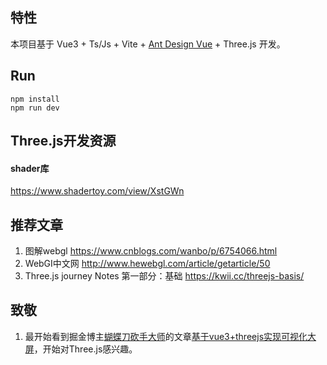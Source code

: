 ## 特性

本项目基于 Vue3 + Ts/Js + Vite +  [Ant Design Vue](https://antdv.com/components/overview) + Three.js 开发。

## Run

```node
npm install 
npm run dev
```

## Three.js开发资源

#### shader库

 <https://www.shadertoy.com/view/XstGWn>

## 推荐文章

1. 图解webgl <https://www.cnblogs.com/wanbo/p/6754066.html>
2. WebGI中文网 <http://www.hewebgl.com/article/getarticle/50>
3. Three.js journey Notes 第一部分：基础 <https://kwii.cc/threejs-basis/>

## 致敬

1. 最开始看到掘金博主[蝴蝶刀砍手大师](<https://stevenfeng.cn/threejs-demo/>)的文章[基于vue3+threejs实现可视化大屏](https://juejin.cn/post/7235906062301085757)，开始对Three.js感兴趣。

<!-- 个人操作：
 git提交操作：https://blog.csdn.net/qq_43183942/article/details/132236316
 还不错的后台UI：https://www.creative-tim.com/product/muse-vue-ant-design-dashboard-pro -->

<!-- ###### 模板

```js
<template>
    <div ref="canvasDom" id="sevenD" style="height: 800px"></div>
  </template>
  
  <script lang="ts" setup name="GroupCar">
  /* eslint-disable */
  import { ref, onMounted, onBeforeUnmount } from 'vue'
  import * as THREE from 'three'
  import { OrbitControls } from 'three/examples/jsm/controls/OrbitControls.js'
  import { GUI } from 'three/examples/jsm/libs/lil-gui.module.min'
  
  //场景
  const scene = new THREE.Scene()
  
  
  const renderer = new THREE.WebGLRenderer({ antialias: true }) //setAlpha让其可设置透明度
  renderer.setSize(window.innerWidth, window.innerHeight)
  renderer.shadowMap.enabled = true; 
  
  const camera = new THREE.PerspectiveCamera(45, window.innerWidth / window.innerHeight, 0.1, 2000)
  camera.position.set(20, 100, 300) //镜头视角点设置
  camera.lookAt(0, 20, 100)
  const controls = new OrbitControls(camera, renderer.domElement)

  // scene.add(mesh

  
  
  // 渲染函数
  const render = () => {
    renderer.render(scene, camera)
    controls.update()
    requestAnimationFrame(render)
  }
  
  onMounted(() => {
    document.getElementById('sevenD')?.appendChild(renderer.domElement)
    // 设置背景颜色并启用透明度
    renderer.setClearColor(0xeeeeee, 1);
    render()
  })
  

  </script>
  
  <style scoped>
  #three {
    height: 100%;
    width: 100%;
  }
  </style> -->
  
<!-- ``` -->
